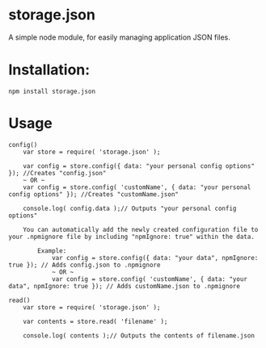 # storage.json
A simple node module, for easily managing application JSON files.

# Installation:

    npm install storage.json

# Usage

    config()
        var store = require( 'storage.json' );

        var config = store.config({ data: "your personal config options" }); //Creates "config.json"
        ~ OR ~
        var config = store.config( 'customName', { data: "your personal config options" }); //Creates "customName.json"

        console.log( config.data );// Outputs "your personal config options"

        You can automatically add the newly created configuration file to your .npmignore file by including "npmIgnore: true" within the data.

            Example:
                var config = store.config({ data: "your data", npmIgnore: true }); // Adds config.json to .npmignore
                ~ OR ~
                var config = store.config( 'customName', { data: "your data", npmIgnore: true }); // Adds customName.json to .npmignore

    read()
        var store = require( 'storage.json' );

        var contents = store.read( 'filename' );

        console.log( contents );// Outputs the contents of filename.json